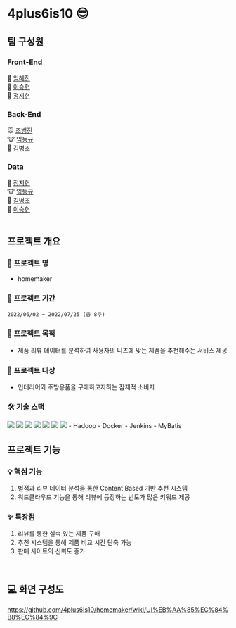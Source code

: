 # 4plus6is10 😎

## 팀 구성원
### Front-End
🐻 [임혜진](https://github.com/okcomper)<br>
🐰 [이승현](https://github.com/IlearnML)<br>
🐯 [정지현](https://github.com/jjhyunjung)<br>
### Back-End
🐭 [조범진](https://github.com/jobumjin)<br>
🐮 [임동규](https://github.com/dongkyuu)<br>
🦁 [김병조](https://github.com/KIMBJ1)<br>

### Data
🐯 [정지현](https://github.com/jjhyunjung)<br>
🐮 [임동규](https://github.com/dongkyuu)<br>
🦁 [김병조](https://github.com/KIMBJ1)<br>
🐰 [이승현](https://github.com/IlearnML)<br>
<br>

## 프로젝트 개요 
###  🎈 프로젝트 명
- homemaker

### 📆 프로젝트 기간 
`2022/06/02 ~ 2022/07/25 (총 8주)`
<br>

### 📄 프로젝트 목적
- 제품 리뷰 데이터를 분석하여 사용자의 니즈에 맞는 제품을 추천해주는 서비스 제공

### 👩 프로젝트 대상
- 인테리어와 주방용품을 구매하고자하는 잠재적 소비자


### 🛠 기술 스택

<img src="https://img.shields.io/badge/React-61DAFB?style=flat-square&logo=React&logoColor=white"/>
<img src="https://img.shields.io/badge/java-007396?style=for-the-badge&logo=java&logoColor=white">
<img src="https://img.shields.io/badge/python-3776AB?style=for-the-badge&logo=python&logoColor=white">
<img src="https://img.shields.io/badge/Spring Boot-6DB33F?style=flat-square&logo=Spring Boot&logoColor=white"/>
<img src="https://img.shields.io/badge/flask-000000?style=for-the-badge&logo=flask&logoColor=white">
<img src="https://img.shields.io/badge/mysql-4479A1?style=for-the-badge&logo=mysql&logoColor=white">
<img src="https://img.shields.io/badge/Amazon AWS-232F3E?style=flat-square&logo=Amazon AWS&logoColor=white"/>
- Hadoop
- Docker
- Jenkins
- MyBatis
<br>

## 프로젝트 기능
### 💡 핵심 기능
1. 별점과 리뷰 데이터 분석을 통한 Content Based 기반 추천 시스템
2. 워드클라우드 기능을 통해 리뷰에 등장하는 빈도가 많은 키워드 제공

### ✨ 특장점
1. 리뷰를 통한 실속 있는 제품 구매
2. 추천 시스템을 통해 제품 비교 시간 단축 가능
3. 판매 사이트의 신뢰도 증가

<br>

## 💻 화면 구성도
https://github.com/4plus6is10/homemaker/wiki/UI%EB%AA%85%EC%84%B8%EC%84%9C

